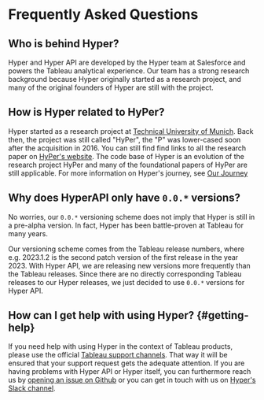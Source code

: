 # Frequently Asked Questions

## Who is behind Hyper?

Hyper and Hyper API are developed by the Hyper team at Salesforce and powers the Tableau analytical experience.
Our team has a strong research background because Hyper originally started as a research project, and many of the original founders of Hyper are still with the project.

## How is Hyper related to HyPer?

Hyper started as a research project at [Technical University of Munich](https://db.in.tum.de/). Back then, the project was still called "HyPer", the "P" was lower-cased soon after the acquisition in 2016.
You can still find find links to all the research paper on [HyPer's website](https://hyper-db.de/).
The code base of Hyper is an evolution of the research project HyPer and many of the foundational papers of HyPer are still applicable.
For more information on Hyper's journey, see [Our Journey](/journey)

## Why does HyperAPI only have `0.0.*` versions?

No worries, our `0.0.*` versioning scheme does not imply that Hyper is still in a pre-alpha version. In fact, Hyper has been battle-proven at Tableau for many years.

Our versioning scheme comes from the Tableau release numbers, where e.g. 2023.1.2 is the second patch version of the first release in the year 2023. With Hyper API, we are releasing new versions more frequently than the Tableau releases. Since there are no directly corresponding Tableau releases to our Hyper releases, we just decided to use `0.0.*` versions for Hyper API.

## How can I get help with using Hyper? {#getting-help}

If you need help with using Hyper in the context of Tableau products, please use the official [Tableau support channels](https://www.tableau.com/support). That way it will be ensured that your support request gets the adequate attention.
If you are having problems with Hyper API or Hyper itself, you can furthermore reach us by [opening an issue on Github](https://github.com/tableau/hyper-db/issues/new) or you can get in touch with us on [Hyper's Slack channel](https://join.slack.com/t/tableau-datadev/shared_invite/zt-1q4rrimsh-lHHKzrhid1MR4aMOkrnAFQ).
